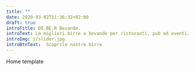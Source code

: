 ```yaml
---
title: ""
date: 2020-03-02T11:36:32+02:00
draft: true
introTitle: DI.BE.R Bevande.
introText: Le migliori birre e bevande per ristoranti, pub ed eventi.
introImg: i/slider.jpg
introBtnText:  Scoprile nostre birre
---
```


Home template